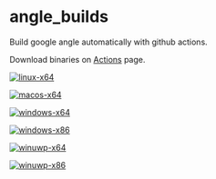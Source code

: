 # angle_builds

Build google angle automatically with github actions.

Download binaries on [Actions](https://github.com/six-ddc/angle_builds/actions) page.


[![linux-x64](https://github.com/six-ddc/angle_builds/actions/workflows/linux-x64.yml/badge.svg)](https://github.com/six-ddc/angle_builds/actions/workflows/linux-x64.yml)

[![macos-x64](https://github.com/six-ddc/angle_builds/actions/workflows/macos-x64.yml/badge.svg)](https://github.com/six-ddc/angle_builds/actions/workflows/macos-x64.yml)

[![windows-x64](https://github.com/six-ddc/angle_builds/actions/workflows/windows-x64.yml/badge.svg)](https://github.com/six-ddc/angle_builds/actions/workflows/windows-x64.yml)

[![windows-x86](https://github.com/six-ddc/angle_builds/actions/workflows/windows-x86.yml/badge.svg)](https://github.com/six-ddc/angle_builds/actions/workflows/windows-x86.yml)

[![winuwp-x64](https://github.com/six-ddc/angle_builds/actions/workflows/winuwp-x64.yml/badge.svg)](https://github.com/six-ddc/angle_builds/actions/workflows/winuwp-x64.yml)

[![winuwp-x86](https://github.com/six-ddc/angle_builds/actions/workflows/winuwp-x86.yml/badge.svg)](https://github.com/six-ddc/angle_builds/actions/workflows/winuwp-x86.yml)
